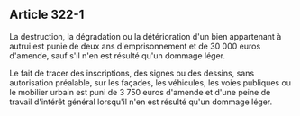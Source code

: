 Article 322-1
----
La destruction, la dégradation ou la détérioration d'un bien appartenant à
autrui est punie de deux ans d'emprisonnement et de 30 000 euros d'amende, sauf
s'il n'en est résulté qu'un dommage léger.

Le fait de tracer des inscriptions, des signes ou des dessins, sans autorisation
préalable, sur les façades, les véhicules, les voies publiques ou le mobilier
urbain est puni de 3 750 euros d'amende et d'une peine de travail d'intérêt
général lorsqu'il n'en est résulté qu'un dommage léger.
